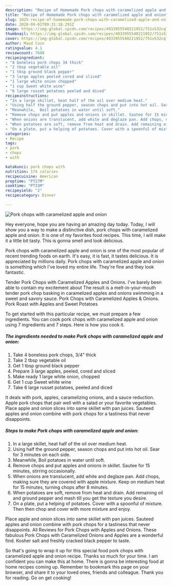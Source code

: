 ```yaml
---
description: "Recipe of Homemade Pork chops with caramelized apple and onion"
title: "Recipe of Homemade Pork chops with caramelized apple and onion"
slug: 1025-recipe-of-homemade-pork-chops-with-caramelized-apple-and-onion
date: 2020-09-01T09:31:18.291Z
image: https://img-global.cpcdn.com/recipes/4933955540221952/751x532cq70/pork-chops-with-caramelized-apple-and-onion-recipe-main-photo.jpg
thumbnail: https://img-global.cpcdn.com/recipes/4933955540221952/751x532cq70/pork-chops-with-caramelized-apple-and-onion-recipe-main-photo.jpg
cover: https://img-global.cpcdn.com/recipes/4933955540221952/751x532cq70/pork-chops-with-caramelized-apple-and-onion-recipe-main-photo.jpg
author: Maud Cain
ratingvalue: 4.1
reviewcount: 7608
recipeingredient:
- "4 boneless pork chops 34 thick"
- "2 tbsp vegetable oil"
- "1 tbsp ground black pepper"
- "3 large apples peeled cored and sliced"
- "1 large white onion chopped"
- "1 cup Sweet white wine"
- "6 large russet potatoes peeled and diced"
recipeinstructions:
- "In a large skillet, heat half of the oil over medium heat."
- "Using half the ground pepper, season chops and put into hot oil. Sear for 3 minutes on each side."
- "Meanwhile,  Boil potatoes in water until soft."
- "Remove chops and put apples and onions in skillet. Sautee for 15 minutes, stirring occasionally."
- "When onions are translucent, add white and deglaze pan. Add chops, making sure they are covered with apple mixture. Keep on medium heat for 15 minutes, turning chops after 8 minutes."
- "When potatoes are soft, remove from heat and drain. Add remaining oil and ground pepper and mash till you get the texture you desire."
- "On a plate, put a helping of potatoes. Cover with a spoonful of mixture. Then then chop and cover with more mixture and enjoy."
categories:
- Recipe
tags:
- pork
- chops
- with

katakunci: pork chops with 
nutrition: 174 calories
recipecuisine: American
preptime: "PT27M"
cooktime: "PT33M"
recipeyield: "2"
recipecategory: Dinner

---
```



![Pork chops with caramelized apple and onion](https://img-global.cpcdn.com/recipes/4933955540221952/751x532cq70/pork-chops-with-caramelized-apple-and-onion-recipe-main-photo.jpg)

Hey everyone, hope you are having an amazing day today. Today, I will show you a way to make a distinctive dish, pork chops with caramelized apple and onion. It is one of my favorites food recipes. This time, I will make it a little bit tasty. This is gonna smell and look delicious.

Pork chops with caramelized apple and onion is one of the most popular of recent trending foods on earth. It's easy, it is fast, it tastes delicious. It is appreciated by millions daily. Pork chops with caramelized apple and onion is something which I've loved my entire life. They're fine and they look fantastic.

Tender Pork Chops with Caramelized Apples and Onions. I&#39;ve barely been able to contain my excitement about The result is a melt-in-your-mouth tender pork chop basking in caramelized apples and onions swimming in a sweet and savory sauce. Pork Chops with Caramelized Apples &amp; Onions. Pork Roast with Apples and Sweet Potatoes


To get started with this particular recipe, we must prepare a few ingredients. You can cook pork chops with caramelized apple and onion using 7 ingredients and 7 steps. Here is how you cook it.

<!--inarticleads1-->

##### The ingredients needed to make Pork chops with caramelized apple and onion:

1. Take 4 boneless pork chops, 3/4&#34; thick
1. Take 2 tbsp vegetable oil
1. Get 1 tbsp ground black pepper
1. Prepare 3 large apples, peeled, cored and sliced
1. Make ready 1 large white onion, chopped
1. Get 1 cup Sweet white wine
1. Take 6 large russet potatoes, peeled and diced


It deals with pork, apples, caramelizing onions, and a sauce reduction. Apple pork chops that pair well with a salad or your favorite vegetables. Place apple and onion slices into same skillet with pan juices. Sauteed apples and onion combine with pork chops for a tastiness that never disappoints. 

<!--inarticleads2-->

##### Steps to make Pork chops with caramelized apple and onion:

1. In a large skillet, heat half of the oil over medium heat.
1. Using half the ground pepper, season chops and put into hot oil. Sear for 3 minutes on each side.
1. Meanwhile,  Boil potatoes in water until soft.
1. Remove chops and put apples and onions in skillet. Sautee for 15 minutes, stirring occasionally.
1. When onions are translucent, add white and deglaze pan. Add chops, making sure they are covered with apple mixture. Keep on medium heat for 15 minutes, turning chops after 8 minutes.
1. When potatoes are soft, remove from heat and drain. Add remaining oil and ground pepper and mash till you get the texture you desire.
1. On a plate, put a helping of potatoes. Cover with a spoonful of mixture. Then then chop and cover with more mixture and enjoy.


Place apple and onion slices into same skillet with pan juices. Sauteed apples and onion combine with pork chops for a tastiness that never disappoints. All Reviews for Pork Chops with Apples and Onions. These fabulous Pork Chops with Caramelized Onions and Apples are a wonderful find. Kosher salt and freshly cracked black pepper to taste. 

So that's going to wrap it up for this special food pork chops with caramelized apple and onion recipe. Thanks so much for your time. I am confident you can make this at home. There is gonna be interesting food at home recipes coming up. Remember to bookmark this page on your browser, and share it to your loved ones, friends and colleague. Thank you for reading. Go on get cooking!
